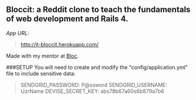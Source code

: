 ## Bloccit: a Reddit clone to teach the fundamentals of web development and Rails 4.

*App URL:*
> http://jt-bloccit.herokuapp.com/

Made with my mentor at [Bloc](http://bloc.io).

###SETUP
You will need to create and modify the  "config/application.yml"  file to include sensitive data:

>
>SENDGRID_PASSWORD: P@ssword
>SENDGRID_USERNAME: UzrName
>DEVISE_SECRET_KEY: abs78b67a60s6b879a7b6